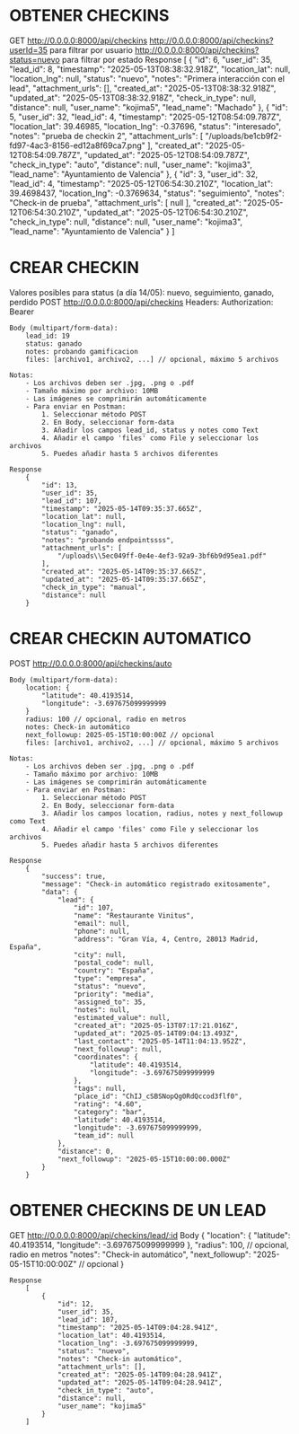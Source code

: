 #                                                                     OBTENER CHECKINS

GET http://0.0.0.0:8000/api/checkins
    http://0.0.0.0:8000/api/checkins?userId=35 para filtrar por usuario
    http://0.0.0.0:8000/api/checkins?status=nuevo para filtrar por estado
    Response
        [
            {
                "id": 6,
                "user_id": 35,
                "lead_id": 8,
                "timestamp": "2025-05-13T08:38:32.918Z",
                "location_lat": null,
                "location_lng": null,
                "status": "nuevo",
                "notes": "Primera interacción con el lead",
                "attachment_urls": [],
                "created_at": "2025-05-13T08:38:32.918Z",
                "updated_at": "2025-05-13T08:38:32.918Z",
                "check_in_type": null,
                "distance": null,
                "user_name": "kojima5",
                "lead_name": "Machado"
            },
            {
                "id": 5,
                "user_id": 32,
                "lead_id": 4,
                "timestamp": "2025-05-12T08:54:09.787Z",
                "location_lat": 39.46985,
                "location_lng": -0.37696,
                "status": "interesado",
                "notes": "prueba de checkin 2",
                "attachment_urls": [
                    "/uploads/be1cb9f2-fd97-4ac3-8156-ed12a8f69ca7.png"
                ],
                "created_at": "2025-05-12T08:54:09.787Z",
                "updated_at": "2025-05-12T08:54:09.787Z",
                "check_in_type": "auto",
                "distance": null,
                "user_name": "kojima3",
                "lead_name": "Ayuntamiento de Valencia"
            },
            {
                "id": 3,
                "user_id": 32,
                "lead_id": 4,
                "timestamp": "2025-05-12T06:54:30.210Z",
                "location_lat": 39.4698437,
                "location_lng": -0.3769634,
                "status": "seguimiento",
                "notes": "Check-in de prueba",
                "attachment_urls": [
                    null
                ],
                "created_at": "2025-05-12T06:54:30.210Z",
                "updated_at": "2025-05-12T06:54:30.210Z",
                "check_in_type": null,
                "distance": null,
                "user_name": "kojima3",
                "lead_name": "Ayuntamiento de Valencia"
            }
        ]

#                                                                    CREAR CHECKIN

Valores posibles para status (a día 14/05): nuevo, seguimiento, ganado, perdido
POST http://0.0.0.0:8000/api/checkins
    Headers:
        Authorization: Bearer <token>

    Body (multipart/form-data):
        lead_id: 19
        status: ganado
        notes: probando gamificacion
        files: [archivo1, archivo2, ...] // opcional, máximo 5 archivos

    Notas:
        - Los archivos deben ser .jpg, .png o .pdf
        - Tamaño máximo por archivo: 10MB
        - Las imágenes se comprimirán automáticamente
        - Para enviar en Postman:
            1. Seleccionar método POST
            2. En Body, seleccionar form-data
            3. Añadir los campos lead_id, status y notes como Text
            4. Añadir el campo 'files' como File y seleccionar los archivos
            5. Puedes añadir hasta 5 archivos diferentes

    Response
        {
            "id": 13,
            "user_id": 35,
            "lead_id": 107,
            "timestamp": "2025-05-14T09:35:37.665Z",
            "location_lat": null,
            "location_lng": null,
            "status": "ganado",
            "notes": "probando endpointssss",
            "attachment_urls": [
                "/uploads\\5ec049ff-0e4e-4ef3-92a9-3bf6b9d95ea1.pdf"
            ],
            "created_at": "2025-05-14T09:35:37.665Z",
            "updated_at": "2025-05-14T09:35:37.665Z",
            "check_in_type": "manual",
            "distance": null
        }

#                                                            CREAR CHECKIN AUTOMATICO

POST http://0.0.0.0:8000/api/checkins/auto

    Body (multipart/form-data):
        location: {
            "latitude": 40.4193514,
            "longitude": -3.697675099999999
        }
        radius: 100 // opcional, radio en metros
        notes: Check-in automático
        next_followup: 2025-05-15T10:00:00Z // opcional
        files: [archivo1, archivo2, ...] // opcional, máximo 5 archivos

    Notas:
        - Los archivos deben ser .jpg, .png o .pdf
        - Tamaño máximo por archivo: 10MB
        - Las imágenes se comprimirán automáticamente
        - Para enviar en Postman:
            1. Seleccionar método POST
            2. En Body, seleccionar form-data
            3. Añadir los campos location, radius, notes y next_followup como Text
            4. Añadir el campo 'files' como File y seleccionar los archivos
            5. Puedes añadir hasta 5 archivos diferentes

    Response
        {
            "success": true,
            "message": "Check-in automático registrado exitosamente",
            "data": {
                "lead": {
                    "id": 107,
                    "name": "Restaurante Vinitus",
                    "email": null,
                    "phone": null,
                    "address": "Gran Vía, 4, Centro, 28013 Madrid, España",
                    "city": null,
                    "postal_code": null,
                    "country": "España",
                    "type": "empresa",
                    "status": "nuevo",
                    "priority": "media",
                    "assigned_to": 35,
                    "notes": null,
                    "estimated_value": null,
                    "created_at": "2025-05-13T07:17:21.016Z",
                    "updated_at": "2025-05-14T09:04:13.493Z",
                    "last_contact": "2025-05-14T11:04:13.952Z",
                    "next_followup": null,
                    "coordinates": {
                        "latitude": 40.4193514,
                        "longitude": -3.697675099999999
                    },
                    "tags": null,
                    "place_id": "ChIJ_cSBSNopQg0RdQccod3flf0",
                    "rating": "4.60",
                    "category": "bar",
                    "latitude": 40.4193514,
                    "longitude": -3.697675099999999,
                    "team_id": null
                },
                "distance": 0,
                "next_followup": "2025-05-15T10:00:00.000Z"
            }
        }

#                                                          OBTENER CHECKINS DE UN LEAD

GET http://0.0.0.0:8000/api/checkins/lead/:id
    Body
        {
            "location": {
                "latitude": 40.4193514,
                "longitude": -3.697675099999999
            },
            "radius": 100, // opcional, radio en metros
            "notes": "Check-in automático",
            "next_followup": "2025-05-15T10:00:00Z" // opcional
        }

    Response
        [
            {
                "id": 12,
                "user_id": 35,
                "lead_id": 107,
                "timestamp": "2025-05-14T09:04:28.941Z",
                "location_lat": 40.4193514,
                "location_lng": -3.697675099999999,
                "status": "nuevo",
                "notes": "Check-in automático",
                "attachment_urls": [],
                "created_at": "2025-05-14T09:04:28.941Z",
                "updated_at": "2025-05-14T09:04:28.941Z",
                "check_in_type": "auto",
                "distance": null,
                "user_name": "kojima5"
            }
        ] 


